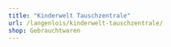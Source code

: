 ```yaml
---
title: "Kinderwelt Tauschzentrale"
url: /langenlois/kinderwelt-tauschzentrale/
shop: Gebrauchtwaren
---
```


